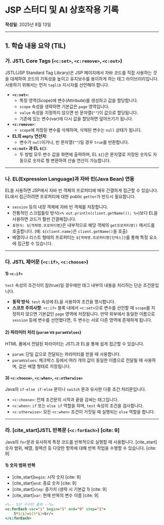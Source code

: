 # JSP 스터디 및 AI 상호작용 기록

**작성일**: 2025년 8월 13일

---

## 1. 학습 내용 요약 (TIL)

### 가. JSTL Core Tags (`<c:set>`, `<c:remove>`, `<c:out>`)

JSTL(JSP Standard Tag Library)은 JSP 페이지에서 자바 코드를 직접 사용하는 것을 대체하여 코드의 가독성을 높이고 유지보수를 용이하게 하는 태그 라이브러리입니다. 사용하기 위해서는 먼저 `taglib` 지시자를 선언해야 합니다.

* **`<c:set>`**:
    * 특정 영역(Scope)에 변수(Attribute)를 생성하고 값을 할당합니다.
    * `scope` 속성을 생략하면 기본값은 `page` 영역입니다.
    * `value` 속성을 지정하지 않으면 빈 문자열(`""`)이 값으로 할당됩니다.
    * 기존에 있는 변수(var)에 다시 값을 할당하면 덮어쓰기가 됩니다.
* **`<c:remove>`**:
    * `scope`에 저장된 변수를 삭제하며, 삭제된 변수는 `null` 상태가 됩니다.
* **EL의 `empty` 연산자**:
    * 변수가 `null`이거나, 빈 문자열(`""`)일 경우 `true`를 반환합니다.
* **`<c:out>` 과 EL `${}`**:
    * 두 방법 모두 변수 값을 화면에 출력하며, EL `${}`은 문자열로 저장된 숫자도 자동으로 숫자로 형 변환하여 산술 연산이 가능합니다.

---

### 나. EL(Expression Language)과 자바 빈(Java Bean) 연동

EL을 사용하면 JSP에서 자바 빈 객체의 프로퍼티에 매우 간결하게 접근할 수 있습니다. EL에서 접근하려면 프로퍼티에 대한 public `getter`가 반드시 필요합니다.

* `session` 등의 내장 객체에 자바 빈 객체를 저장합니다.
* 전통적인 스크립틀릿 방식(`<% out.println(client.getName()); %>`)보다 EL을 사용하면 코드가 훨씬 간결해집니다.
* `표현식: ${객체명.프로퍼티명}`은 내부적으로 해당 객체의 `get프로퍼티명()` 메서드를 호출합니다. (예: `${client.name}`은 `client.getName()`을 호출)
* 배열이나 리스트 형태의 프로퍼티는 `${객체명.프로퍼티명[인덱스]}`를 통해 특정 요소에 접근할 수 있습니다.

---

### 다. JSTL 제어문 (`<c:if>`, `<c:choose>`)

#### 1) `<c:if>`

`test` 속성의 조건식이 참(true)일 경우에만 태그 내부의 내용을 처리하는 단순 조건문입니다.

* **동작 방식**: `test` 속성에 EL을 사용하여 조건을 명시합니다.
* **스코프 주의사항**: `<c:if>` 블록 내에서 `<c:set>`으로 변수를 선언할 때 `scope`를 지정하지 않으면 기본값인 `page` 영역에 저장됩니다. 만약 외부에서 동일한 이름으로 `session` 등에 변수를 선언했다면, 두 변수는 서로 다른 영역에 존재하게 됩니다.

#### 2) 파라미터 처리 (`param` vs `paramValues`)

HTML 폼에서 전달된 파라미터는 JSTL과 EL을 통해 쉽게 접근할 수 있습니다.

* `param`: 단일 값으로 전달되는 파라미터를 받을 때 사용합니다.
* `paramValues`: 체크박스 등에서 여러 개의 값이 동일한 이름으로 전달될 때 사용하며, 값은 배열 형태로 저장됩니다.

#### 3) `<c:choose>`, `<c:when>`, `<c:otherwise>`

Java의 `if-else if-else` 문이나 `switch` 문과 유사한 다중 조건 처리문입니다.

* `<c:choose>`: 전체 조건문의 시작과 끝을 감싸는 태그입니다.
* `<c:when>`: `if` 또는 `else if` 역할을 하며, `test` 속성의 조건을 검사합니다.
* `<c:otherwise>`: 모든 `<c:when>` 조건이 거짓일 때 실행되는 `else` 역할을 합니다.

---

### 라. [cite_start]JSTL 반복문 (`<c:forEach>`) [cite: 9]

Java의 `for`문과 유사하게 특정 코드를 반복적으로 실행할 때 사용합니다. [cite_start]숫자 범위, 배열, 컬렉션 등 다양한 항목에 대해 반복 작업을 수행할 수 있습니다. [cite: 9]

#### 1) 숫자 범위 반복

* [cite_start]`begin`: 시작 숫자 [cite: 9]
* [cite_start]`end`: 종료 숫자 [cite: 9]
* [cite_start]`step`: 증가치 (생략 시 기본값 1) [cite: 9]
* [cite_start]`var`: 현재 반복의 변수 이름 [cite: 9]

```jsp
<%-- 5단 구구단 출력 --%>
<c:forEach var="i" begin="1" end="9" step="1">
    5*${i}=${5*i}<br/>
</c:forEach>

